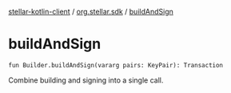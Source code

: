 [stellar-kotlin-client](../index.md) / [org.stellar.sdk](index.md) / [buildAndSign](./build-and-sign.md)

# buildAndSign

`fun Builder.buildAndSign(vararg pairs: KeyPair): Transaction`

Combine building and signing into a single call.

